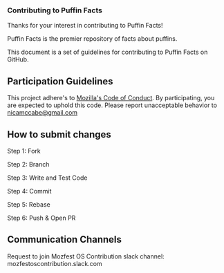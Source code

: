 ### Contributing to Puffin Facts

Thanks for your interest in contributing to Puffin Facts! 

Puffin Facts is the premier repository of facts about puffins. 

This document is a set of guidelines for contributing to Puffin Facts on GitHub. 

## Participation Guidelines

This project adhere's to [Mozilla's Code of Conduct](https://www.mozilla.org/en-US/about/governance/policies/participation/). By participating, you are expected to uphold this code. Please report unacceptable behavior to nicamccabe@gmail.com

## How to submit changes

Step 1: Fork

Step 2: Branch

Step 3: Write and Test Code

Step 4: Commit

Step 5: Rebase

Step 6: Push & Open PR 

## Communication Channels
Request to join Mozfest OS Contribution slack channel: 
mozfestoscontribution.slack.com
